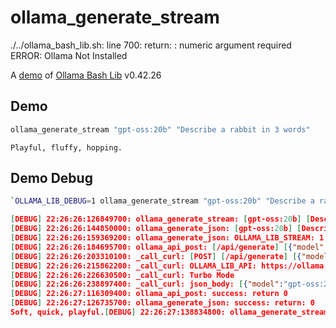 # ollama_generate_stream
./../ollama_bash_lib.sh: line 700: return: : numeric argument required
ERROR: Ollama Not Installed

A [demo](../README.md#demos) of [Ollama Bash Lib](https://github.com/attogram/ollama-bash-lib) v0.42.26

## Demo

```bash
ollama_generate_stream "gpt-oss:20b" "Describe a rabbit in 3 words"
```
```
Playful, fluffy, hopping.
```

## Demo Debug

```bash
`OLLAMA_LIB_DEBUG=1 ollama_generate_stream "gpt-oss:20b" "Describe a rabbit in 3 words"`
```
```json
[DEBUG] 22:26:26:126849700: ollama_generate_stream: [gpt-oss:20b] [Describe a rabbit in 3 words]
[DEBUG] 22:26:26:144850000: ollama_generate_json: [gpt-oss:20b] [Describe a rabbit in 3 words]
[DEBUG] 22:26:26:159369200: ollama_generate_json: OLLAMA_LIB_STREAM: 1
[DEBUG] 22:26:26:184695700: ollama_api_post: [/api/generate] [{"model":"gpt-oss:20b","prompt":"Describe a rabbit in 3 words","stream":true}]
[DEBUG] 22:26:26:203310100: _call_curl: [POST] [/api/generate] [{"model":"gpt-oss:20b","prompt":"Describe a rabbit in 3 words","stream":true}]
[DEBUG] 22:26:26:215862200: _call_curl: OLLAMA_LIB_API: https://ollama.com
[DEBUG] 22:26:26:226630500: _call_curl: Turbo Mode
[DEBUG] 22:26:26:238897400: _call_curl: json_body: [{"model":"gpt-oss:20b","prompt":"Describe a rabbit in 3 words","stream":true}]
[DEBUG] 22:26:27:116309400: ollama_api_post: success: return 0
[DEBUG] 22:26:27:126735700: ollama_generate_json: success: return: 0
Soft, quick, playful.[DEBUG] 22:26:27:138834800: ollama_generate_stream: return: 0

```
